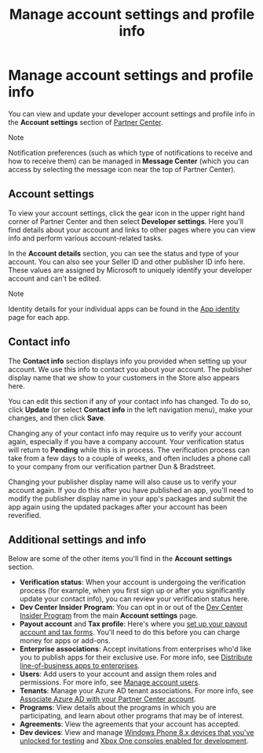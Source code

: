 ﻿---
ms.assetid: DA495F9D-49B8-45A6-BBE0-27F0C804D240
title: Manage account settings and profile info
description: You can view and update your developer account settings and profile info in the Account settings section of Partner Center.
ms.date: 10/31/2018
ms.topic: article
keywords: windows 10, uwp, dev center, account settings, profile, account profile, developer account, developer account settings
ms.localizationpriority: medium
---
# Manage account settings and profile info

You can view and update your developer account settings and profile info in the **Account settings** section of [Partner Center](https://partner.microsoft.com/dashboard). 

> [!NOTE]
> Notification preferences (such as which type of notifications to receive and how to receive them) can be managed in **Message Center** (which you can access by selecting the message icon near the top of Partner Center).

## Account settings

To view your account settings, click the gear icon in the upper right hand corner of Partner Center and then select **Developer settings**. Here you'll find details about your account and links to other pages where you can view info and perform various account-related tasks.

In the **Account details** section, you can see the status and type of your account. You can also see your Seller ID and other publisher ID info here. These values are assigned by Microsoft to uniquely identify your developer account and can't be edited.

> [!NOTE]
> Identity details for your individual apps can be found in the [App identity](view-app-identity-details.md) page for each app.

## Contact info

The **Contact info** section displays info you provided when setting up your account. We use this info to contact you about your account. The publisher display name that we show to your customers in the Store also appears here.

You can edit this section if any of your contact info has changed. To do so, click **Update** (or select **Contact info** in the left navigation menu), make your changes, and then click **Save**.

Changing any of your contact info may require us to verify your account again, especially if you have a company account. Your verification status will return to **Pending** while this is in process. The verification process can take from a few days to a couple of weeks, and often includes a phone call to your company from our verification partner Dun & Bradstreet.

Changing your publisher display name will also cause us to verify your account again. If you do this after you have published an app, you'll need to modify the publisher display name in your app's packages and submit the app again using the updated packages after your account has been reverified.


## Additional settings and info

Below are some of the other items you'll find in the **Account settings** section.

- **Verification status**: When your account is undergoing the verification process (for example, when you first sign up or after you significantly update your contact info), you can review your verification status here.
- **Dev Center Insider Program**: You can opt in or out of the [Dev Center Insider Program](dev-center-insider-program.md) from the main **Account settings** page.
- **Payout account** and **Tax profile**: Here's where you [set up your payout account and tax forms](setting-up-your-payout-account-and-tax-forms.md). You'll need to do this before you can charge money for apps or add-ons.
- **Enterprise associations**: Accept invitations from enterprises who'd like you to publish apps for their exclusive use. For more info, see [Distribute line-of-business apps to enterprises](distribute-lob-apps-to-enterprises.md).
- **Users**: Add users to your account and assign them roles and permissions. For more info, see [Manage account users](manage-account-users.md).
- **Tenants**: Manage your Azure AD tenant associations. For more info, see [Associate Azure AD with your Partner Center account](associate-azure-ad-with-dev-center.md).
- **Programs**: View details about the programs in which you are participating, and learn about other programs that may be of interest.
- **Agreements**: View the agreements that your account has accepted.
- **Dev devices**: View and manage [Windows Phone 8.x devices that you've unlocked for testing](http://go.microsoft.com/fwlink/p/?LinkId=533897) and [Xbox One consoles enabled for development](../xbox-apps/devkit-activation.md). 


